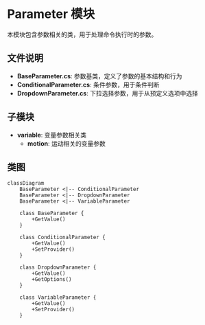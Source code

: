 # Parameter 模块

本模块包含参数相关的类，用于处理命令执行时的参数。

## 文件说明

- **BaseParameter.cs**: 参数基类，定义了参数的基本结构和行为
- **ConditionalParameter.cs**: 条件参数，用于条件判断
- **DropdownParameter.cs**: 下拉选择参数，用于从预定义选项中选择

## 子模块

- **variable**: 变量参数相关类
  - **motion**: 运动相关的变量参数

## 类图

```mermaid
classDiagram
    BaseParameter <|-- ConditionalParameter
    BaseParameter <|-- DropdownParameter
    BaseParameter <|-- VariableParameter

    class BaseParameter {
        +GetValue()
    }

    class ConditionalParameter {
        +GetValue()
        +SetProvider()
    }

    class DropdownParameter {
        +GetValue()
        +GetOptions()
    }

    class VariableParameter {
        +GetValue()
        +SetProvider()
    }
```
